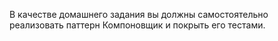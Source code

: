 В качестве домашнего задания вы должны самостоятельно реализовать паттерн Компоновщик и покрыть его тестами.